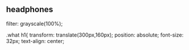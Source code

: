 ##  headphones
filter: grayscale(100%);


  .what h1{
    transform: translate(300px,160px);
    position: absolute;
    font-size: 32px;
    text-align: center;